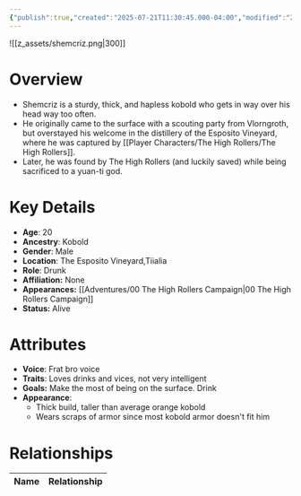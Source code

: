 ```yaml
---
{"publish":true,"created":"2025-07-21T11:30:45.000-04:00","modified":"2025-10-17T10:25:36.723-04:00","cssclasses":""}
---
```


![[z_assets/shemcriz.png|300]]

# Overview
- Shemcriz is a sturdy, thick, and hapless kobold who gets in way over his head way too often.
- He originally came to the surface with a scouting party from Vlorngroth, but overstayed his welcome in the distillery of the Esposito Vineyard, where he was captured by [[Player Characters/The High Rollers/The High Rollers]].
- Later, he was found by The High Rollers (and luckily saved) while being sacrificed to a yuan-ti god.

# Key Details
- **Age**: 20
- **Ancestry**: Kobold
- **Gender**: Male
- **Location**: The Esposito Vineyard,Tiialia
- **Role**: Drunk
- **Affiliation:** None
- **Appearances:** [[Adventures/00 The High Rollers Campaign\|00 The High Rollers Campaign]]
- **Status:** Alive

# Attributes
- **Voice**: Frat bro voice
- **Traits**: Loves drinks and vices, not very intelligent
- **Goals:** Make the most of being on the surface. Drink
- **Appearance**: 
	- Thick build, taller than average orange kobold
	- Wears scraps of armor since most kobold armor doesn't fit him

# Relationships

| Name  | Relationship |
| ----- | ------------ |
